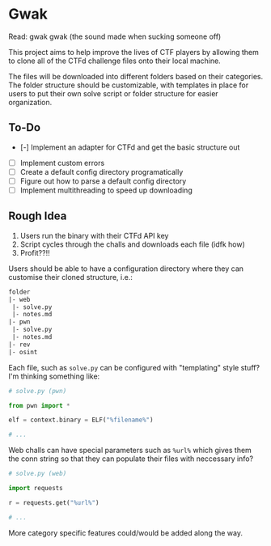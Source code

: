 # Gwak

Read: gwak gwak (the sound made when sucking someone off)

This project aims to help improve the lives of CTF players
by allowing them to clone all of the CTFd challenge files
onto their local machine.

The files will be downloaded into different folders based
on their categories. The folder structure should be customizable,
with templates in place for users to put their own solve script
or folder structure for easier organization.

## To-Do

- [-] Implement an adapter for CTFd and get the basic structure out
- [ ] Implement custom errors
- [ ] Create a default config directory programatically
- [ ] Figure out how to parse a default config directory
- [ ] Implement multithreading to speed up downloading

## Rough Idea

1. Users run the binary with their CTFd API key
2. Script cycles through the challs and downloads each file (idfk how)
3. Profit??!!

Users should be able to have a configuration directory where they
can customise their cloned structure, i.e.:

```txt
folder
|- web
 |- solve.py
 |- notes.md
|- pwn
 |- solve.py
 |- notes.md
|- rev
|- osint
```

Each file, such as `solve.py` can be configured with "templating"
style stuff? I'm thinking something like:

```py
# solve.py (pwn)

from pwn import *

elf = context.binary = ELF("%filename%")

# ...
```

Web challs can have special parameters such as `%url%` which gives
them the conn string so that they can populate their files with
neccessary info?

```py
# solve.py (web)

import requests

r = requests.get("%url%")

# ...
```

More category specific features could/would be added along the way.

